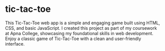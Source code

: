 # tic-tac-toe
This Tic-Tac-Toe web app is a simple and engaging game built using HTML, CSS, and basic JavaScript. I created this project as part of my coursework at Apna College, showcasing my foundational skills in web development. Enjoy a classic game of Tic-Tac-Toe with a clean and user-friendly interface. 
